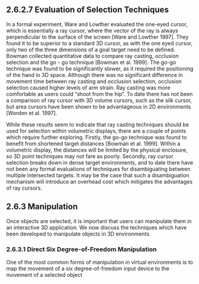 ## 2.6.2.7 Evaluation of Selection Techniques

In a formal experiment, Ware and Lowther evaluated the one-eyed cursor, which is essentially a ray cursor, where the vector of the ray is always perpendicular to the surface of the screen [Ware and Lowther 1997]. They found it to be superior to a standard 3D cursor, as with the one eyed cursor, only two of the three dimensions of a goal target need to be defined. Bowman collected quantitative data to compare ray casting, occlusion selection and the go - go technique [Bowman et al. 1999]. The go-go technique was found to be significantly slower, as it required the positioning of the hand in 3D space. Although there was no significant difference in movement time between ray casting and occlusion selection, occlusion selection caused higher levels of arm strain. Ray casting was more comfortable as users could “shoot from the hip”. To date there has not been a comparison of ray cursor with 3D volume cursors, such as the silk cursor, but area cursors have been shown to be advantageous in 2D environments [Worden et al. 1997]. 

While these results seem to indicate that ray casting techniques should be used for selection within volumetric displays, there are a couple of points which require further exploring. Firstly, the go-go technique was found to benefit from shortened target distances [Bowman et al. 1999]. Within a volumetric display, the distances will be limited by the physical enclosure, so 3D point techniques may not fare as poorly. Secondly, ray cursor selection breaks down in dense target environments, and to date there have not been any formal evaluations of techniques for disambiguating between multiple intersected targets. It may be the case that such a disambiguation mechanism will introduce an overhead cost which mitigates the advantages of ray cursors.

## 2.6.3 Manipulation

Once objects are selected, it is important that users can manipulate them in an interactive 3D application. We now discuss the techniques which have been developed to manipulate objects in 3D environments.

### 2.6.3.1 Direct Six Degree-of-Freedom Manipulation

One of the most common forms of manipulation in virtual environments is to map the movement of a six degree-of-freedom input device to the movement of a selected object